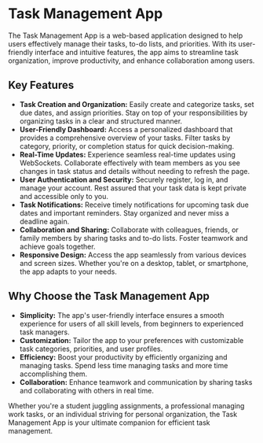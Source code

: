 # Task Management App

The Task Management App is a web-based application designed to help users effectively manage their tasks, to-do lists, and priorities. With its user-friendly interface and intuitive features, the app aims to streamline task organization, improve productivity, and enhance collaboration among users.

## Key Features

- **Task Creation and Organization:** Easily create and categorize tasks, set due dates, and assign priorities. Stay on top of your responsibilities by organizing tasks in a clear and structured manner.
- **User-Friendly Dashboard:** Access a personalized dashboard that provides a comprehensive overview of your tasks. Filter tasks by category, priority, or completion status for quick decision-making.
- **Real-Time Updates:** Experience seamless real-time updates using WebSockets. Collaborate effectively with team members as you see changes in task status and details without needing to refresh the page.
- **User Authentication and Security:** Securely register, log in, and manage your account. Rest assured that your task data is kept private and accessible only to you.
- **Task Notifications:** Receive timely notifications for upcoming task due dates and important reminders. Stay organized and never miss a deadline again.
- **Collaboration and Sharing:** Collaborate with colleagues, friends, or family members by sharing tasks and to-do lists. Foster teamwork and achieve goals together.
- **Responsive Design:** Access the app seamlessly from various devices and screen sizes. Whether you're on a desktop, tablet, or smartphone, the app adapts to your needs.

## Why Choose the Task Management App

- **Simplicity:** The app's user-friendly interface ensures a smooth experience for users of all skill levels, from beginners to experienced task managers.
- **Customization:** Tailor the app to your preferences with customizable task categories, priorities, and user profiles.
- **Efficiency:** Boost your productivity by efficiently organizing and managing tasks. Spend less time managing tasks and more time accomplishing them.
- **Collaboration:** Enhance teamwork and communication by sharing tasks and collaborating with others in real time.

Whether you're a student juggling assignments, a professional managing work tasks, or an individual striving for personal organization, the Task Management App is your ultimate companion for efficient task management.
